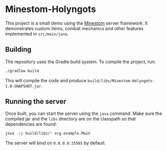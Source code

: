 # Minestom-Holyngots

This project is a small demo using the [Minestom](https://github.com/Minestom/Minestom) server framework. It demonstrates custom items, combat mechanics and other features implemented in `src/main/java`.

## Building

The repository uses the Gradle build system. To compile the project, run:

```bash
./gradlew build
```

This will compile the code and produce `build/libs/Minestom-Holyngots-1.0-SNAPSHOT.jar`.

## Running the server

Once built, you can start the server using the `java` command. Make sure the compiled jar and the `libs` directory are on the classpath so that dependencies are found:

```bash
java -cp build/libs/* org.example.Main
```

The server will bind on `0.0.0.0:25565` by default.
